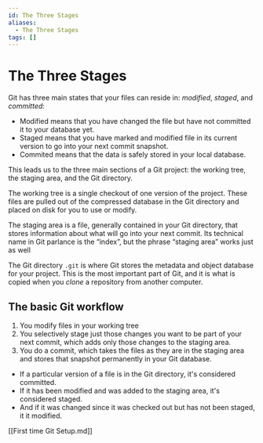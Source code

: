 ```yaml
---
id: The Three Stages
aliases:
  - The Three Stages
tags: []
---
```


# The Three Stages

Git has three main states that your files can reside in: *modified*, *staged*,
and *committed*:

- Modified means that you have changed the file but have not committed it to 
your database yet.
- Staged means that you have marked and modified file in its current version to 
go into your next commit snapshot.
- Commited means that the data is safely stored in your local database.

This leads us to the three main sections of a Git project: the working tree,
the staging area, and the Git directory.

The working tree is a single checkout of one version of the project. These files
are pulled out of the compressed database in the Git directory and placed on
disk for you to use or modify.

The staging area is a file, generally contained in your Git directory, that
stores information about what will go into your next commit. Its technical name
in Git parlance is the “index”, but the phrase “staging area” works just as well

The Git directory `.git` is where Git stores the metadata and object database for 
your project. This is the most important part of Git, and it is what is copied
when you *clone* a repository from another computer.

## The basic Git workflow

1. You modify files in your working tree
2. You selectively stage just those changes you want to be part of your next
commit, which adds only those changes to the staging area.
3. You do a commit, which takes the files as they are in the staging area and 
stores that snapshot permanently in your Git database.

- If a particular version of a file is in the Git directory, it's considered
committed.
- If it has been modified and was added to the staging area, it's considered
staged.
- And if it was changed since it was checked out but has not been staged, it 
it modified.

[[First time Git Setup.md]]
